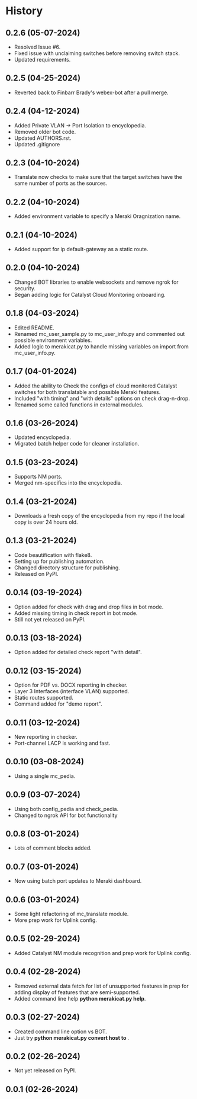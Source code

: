 # History

## 0.2.6 (05-07-2024)

  - Resolved Issue #6.
  - Fixed issue with unclaiming switches before removing switch stack.
  - Updated requirements.

## 0.2.5 (04-25-2024)

  - Reverted back to Finbarr Brady's webex-bot after a pull merge.

## 0.2.4 (04-12-2024)

  - Added Private VLAN -> Port Isolation to encyclopedia.
  - Removed older bot code.
  - Updated AUTHORS.rst.
  - Updated .gitignore

## 0.2.3 (04-10-2024)

  - Translate now checks to make sure that the target switches have the same number of ports as the sources.

## 0.2.2 (04-10-2024)

  - Added environment variable to specify a Meraki Oragnization name.

## 0.2.1 (04-10-2024)

  - Added support for ip default-gateway as a static route.

## 0.2.0 (04-10-2024)

  - Changed BOT libraries to enable websockets and remove ngrok for security.
  - Began adding logic for Catalyst Cloud Monitoring onboarding.

## 0.1.8 (04-03-2024)

  - Edited README.
  - Renamed mc_user_sample.py to mc_user_info.py and commented out possible environment variables.
  - Added logic to merakicat.py to handle missing variables on import from mc_user_info.py.

## 0.1.7 (04-01-2024)

  - Added the ability to Check the configs of cloud monitored Catalyst switches for both translatable and possible Meraki features.
  - Included "with timing" and "with details" options on check drag-n-drop.
  - Renamed some called functions in external modules.

## 0.1.6 (03-26-2024)

  - Updated encyclopedia.
  - Migrated batch helper code for cleaner installation.

## 0.1.5 (03-23-2024)

  - Supports NM ports.
  - Merged nm-specifics into the encyclopedia.

## 0.1.4 (03-21-2024)

  - Downloads a fresh copy of the encyclopedia from my repo if the local copy is over 24 hours old.

## 0.1.3 (03-21-2024)

  - Code beautification with flake8.
  - Setting up for publishing automation.
  - Changed directory structure for publishing.
  - Released on PyPI.

## 0.0.14 (03-19-2024)

  - Option added for check with drag and drop files in bot mode.
  - Added missing timing in check report in bot mode.
  - Still not yet released on PyPI.

## 0.0.13 (03-18-2024)

  - Option added for detailed check report "with detail".

## 0.0.12 (03-15-2024)

  - Option for PDF vs. DOCX reporting in checker.
  - Layer 3 Interfaces (interface VLAN) supported.
  - Static routes supported.
  - Command added for "demo report".

## 0.0.11 (03-12-2024)

  - New reporting in checker.
  - Port-channel LACP is working and fast.

## 0.0.10 (03-08-2024)

  - Using a single mc_pedia.

## 0.0.9 (03-07-2024)

  - Using both config_pedia and check_pedia.
  - Changed to ngrok API for bot functionality

## 0.0.8 (03-01-2024)

  - Lots of comment blocks added.

## 0.0.7 (03-01-2024)

  - Now using batch port updates to Meraki dashboard.

## 0.0.6 (03-01-2024)

  - Some light refactoring of mc_translate module.
  - More prep work for Uplink config.

## 0.0.5 (02-29-2024)

  - Added Catalyst NM module recognition and prep work for Uplink config.

## 0.0.4 (02-28-2024)

  - Removed external data fetch for list of unsupported features in prep for adding display of features that are semi-supported.
  - Added command line help **python merakicat.py help**.

## 0.0.3 (02-27-2024)

  - Created command line option vs BOT.
  - Just try **python merakicat.py convert host <host or ip address> to <meraki network>**.

## 0.0.2 (02-26-2024)

  - Not yet released on PyPI.

## 0.0.1 (02-26-2024)

